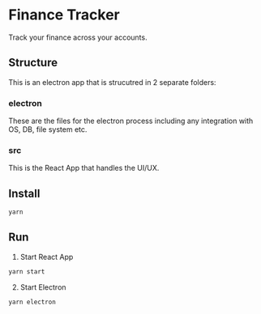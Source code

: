 # Finance Tracker

Track your finance across your accounts.

## Structure
This is an electron app that is strucutred in 2 separate folders:

### electron
These are the files for the electron process including any integration with OS, DB, file system etc.

### src
This is the React App that handles the UI/UX.

## Install
```sh
yarn
```

## Run
1. Start React App
```sh
yarn start
```
2. Start Electron
```sh
yarn electron
```
